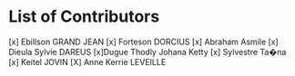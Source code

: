 # List of Contributors
[x] Ebillson GRAND JEAN
[x] Forteson DORCIUS
[x] Abraham Asmile
[x] Dieula Sylvie DAREUS
[x]Dugue Thodly Johana Ketty 
[x] Sylvestre Ta�na
[x] Keitel JOVIN
[X] Anne Kerrie LEVEILLE

